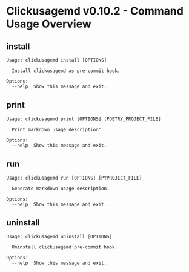 # Clickusagemd v0.10.2 - Command Usage Overview

## install
```
Usage: clickusagemd install [OPTIONS]

  Install clickusagemd as pre-commit hook.

Options:
  --help  Show this message and exit.
```

## print
```
Usage: clickusagemd print [OPTIONS] [POETRY_PROJECT_FILE]

  Print markdown usage description'

Options:
  --help  Show this message and exit.
```

## run
```
Usage: clickusagemd run [OPTIONS] [PYPROJECT_FILE]

  Generate markdown usage description.

Options:
  --help  Show this message and exit.
```

## uninstall
```
Usage: clickusagemd uninstall [OPTIONS]

  Uninstall clickusagemd pre-commit hook.

Options:
  --help  Show this message and exit.
```

